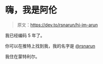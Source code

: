 # 嗨，我是阿伦

> 原文：<https://dev.to/rsnarun/hi-im-arun>

我已经编码 5 年了。

你可以在推特上找到我，我的名字是 [@rsnarun](https://twitter.com/rsnarun)

我住在蒙特利尔。